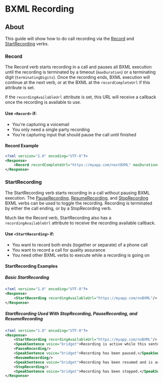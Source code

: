 # BXML Recording

## About

This guide will show how to do call recording via the [Record](../bxml/verbs/record.md) and [StartRecording](../bxml/verbs/startRecording.md) verbs.

### Record

The Record verb starts recording in a call and pauses all BXML execution until the recording is terminated by a timeout (`maxDuration`) or a terminating digit (`terminatingDigits`). Once the recording ends, BXML execution will continue at the next verb, or at the BXML at the `recordCompleteUrl` if this attribute is set.

If the `recordingAvailableUrl` attribute is set, this URL will receive a callback once the recording is available to use.

#### Use `<Record>` if:

* You're capturing a voicemail
* You only need a single party recording
* You're capturing input that should pause the call until finished

#### Record Example

```xml
<?xml version="1.0" encoding="UTF-8"?>
<Response>
    <Record recordCompleteUrl="https://myapp.com/nextBXML" maxDuration="10"/>
</Response>
```

### StartRecording

The StartRecording verb starts recording in a call without pausing BXML execution. The [PauseRecording](../bxml/verbs/pauseRecording.md), [ResumeRecording](../bxml/verbs/resumeRecording.md), and [StopRecording](../bxml/verbs/stopRecording.md) BXML verbs can be used to toggle the recording. Recording is terminated by either the call ending, or by a StopRecording verb.

Much like the Record verb, StartRecording also has a `recordingAvailableUrl` attribute to receive the recording available callback.

#### Use `<StartRecording>` if:

* You want to record both ends (together or separate) of a phone call
* You want to record a call for quality assurance
* You need other BXML verbs to execute while a recording is going on

#### StartRecording Examples

##### Basic StartRecording

```xml
<?xml version="1.0" encoding="UTF-8"?>
<Response>
    <StartRecording recordingAvailableUrl="https://myapp.com/noBXML"/>
</Response>
```

##### StartRecording Used With StopRecording, PauseRecording, and ResumeRecording

```xml
<?xml version="1.0" encoding="UTF-8"?>
<Response>
    <StartRecording recordingAvailableUrl="https://myapp.com/noBXML"/>
    <SpeakSentence voice="bridget">Recording is active while this sentence is being spoken.</SpeakSentence>
    <PauseRecording/>
    <SpeakSentence voice="bridget">Recording has been paused.</SpeakSentence>
    <ResumeRecording/>
    <SpeakSentence voice="bridget">Recording has been resumed and is active while this sentence is being spoken.</SpeakSentence>
    <StopRecording/>
    <SpeakSentence voice="bridget">Recording has been stopped.</SpeakSentence>
</Response>
```
